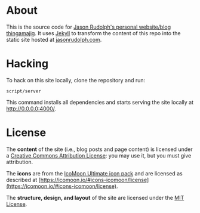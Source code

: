 # About

This is the source code for [Jason Rudolph's personal website/blog thingamajig](http://jasonrudolph.com "http://jasonrudolph.com"). It uses [Jekyll](https://jekyllrb.com/) to transform the content of this repo into the static site hosted at [jasonrudolph.com](http://jasonrudolph.com "http://jasonrudolph.com").

# Hacking

To hack on this site locally, clone the repository and run:

    script/server

This command installs all dependencies and starts serving the site locally at
http://0.0.0.0:4000/.

# License

The **content** of the site (i.e., blog posts and page content) is licensed under a [Creative Commons Attribution License](https://creativecommons.org/licenses/by/4.0/): you may use it, but you must give attribution.

The **icons** are from the [IcoMoon Ultimate icon pack](https://icomoon.io/#preview-ultimate) and are licensed as described at [https://icomoon.io/#icons-icomoon/license](https://icomoon.io/#icons-icomoon/license).

The **structure, design, and layout** of the site are licensed under the [MIT License](http://opensource.org/licenses/MIT).
